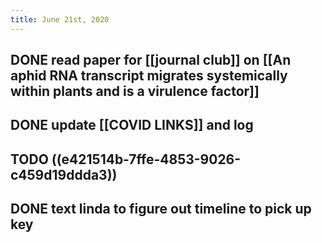 ```yaml
---
title: June 21st, 2020
---
```


## DONE read paper for [[journal club]] on [[An aphid RNA transcript migrates systemically within plants and is a virulence factor]]

## DONE update [[COVID LINKS]] and log

## TODO ((e421514b-7ffe-4853-9026-c459d19ddda3))

## DONE text linda to figure out timeline to pick up key

## 
